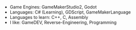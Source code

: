 * Game Engines: GameMakerStudio2, Godot
* Languages: C# (Learning), GDScript, GameMakerLanguage
* Languages to learn: C++, C, Assembly
* I like: GameDEV, Reverse-Engineering, Programming
